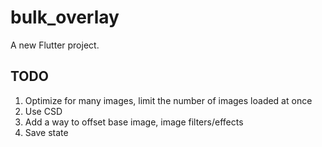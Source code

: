 # bulk_overlay

A new Flutter project.

## TODO
1. Optimize for many images, limit the number of images loaded at once
2. Use CSD
3. Add a way to offset base image, image filters/effects
4. Save state
